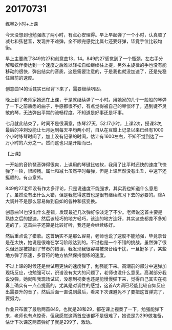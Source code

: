 # 20170731

练琴2小时+上课

今天没想到也勉强练了两小时，有点心安理得。早上早起弹了一个小时，认真顺了减七和弦琶音，发现并不难弹，全不顺完感觉比属七还要好弹，毕竟手位比较均衡。

早上主要练了849的27和创意曲13，14。849的27感觉到了一个瓶颈，左右手分解和弦伴奏达到一个速度之后难以轻松自如继续往上提，另外主旋律的手也没有能移动的很快，弹出结实的音质，这是需要注意的，于是我也就没加速了，还是先稳住目前的速度。

创意曲14的话其实已经背下来了，需要继续巩固。

晚上到了老师家她还在上课，于是就继续弹了一小时。用她家的几个一般般的琴弹了一下之前熟悉的曲子，手感都很不好，有点觉得被自己的琴惯坏了，遇到键不灵敏的琴，无法弹出平常的流畅程度。不知道是好事还是坏事。

七月就此结束了，时间不是很满意，练琴27天，52.17小时，上课2次，授课3次,最后的冲刺没能让七月达到每天平均两小时，自从在豆瓣上记录以来已经有1000个小时练琴时间了，加上没有记录的时间，估计有1600左右，不知不觉到达了一万小时的六分之一。然而这也只是开始而已。

【上课】

一开始的音阶琶音弹得很爽，上课用的琴键比较软，我用了比平时还快的速度飞快弹了一轮，很顺畅。属七和减七虽然平时每弹，但是上课居然没有出丑，中速下还挺顺的。有点意外。

849的27老师没有作太多评论，只是说速度不能强求，其实我也知道什么意思了。虽然没有出什么大错，但是我觉得这首也是很有继续练习下去的必要的。降A大调并不是那么容易做到自如的各种和弦变换。

创意曲14也没出什么差错，发现最近几次弹好像淡定了不少。老师说这首主要是熟练之后的提速，然后该轻巧的地方轻巧，该连的地方连好，其实这些都差不多知道的了。这首曲子还算是比较好听，我还是会继续练好。

然后重点说了猎歌。这首确实不是那么容易，老师也说了速度不能勉强，毕竟录音是在太快，她说是很难在学习阶段达到的。不过也是一个不错的挑战。虽然弹了很久但还是被抓到了节奏的错误，我发现我很容易被录音给干扰，一旦挺多了，某些地方弹了原速，多音符的地方依然保持慢练的速度。

不过上课的时候还是尝试用更快的速度弹了，勉强能下来。高潮前的部分中速弹加现场反应，也勉强可以，识谱没有太大的问题了，老师也没什么意见。高潮部分我说没弹，她就叫我现场试试，没想到视奏也还是能慢慢弹下来，觉得自己其实在视奏上确实有一点点提高的，尤其是对调性的感觉，这首A大调已经能比较自如反应出需要升的音了。然后后面一直说到最后，看来下次课避免不了要把这首弹完了，要努力。

作业只布置了最后两首849，也就是28和29，都在课上视奏了一下，勉强能弹下来，老师也有点惊奇，但我感觉这两首应该都不是很难了，她说是为299做准备，估计下次课这两首弹好了就是299了，激动。
